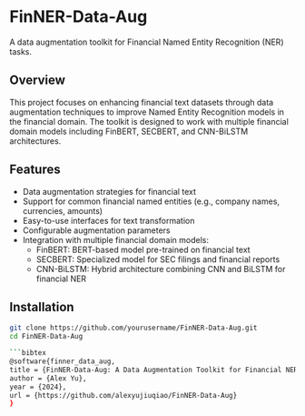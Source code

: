 # FinNER-Data-Aug

A data augmentation toolkit for Financial Named Entity Recognition (NER) tasks.

## Overview

This project focuses on enhancing financial text datasets through data augmentation techniques to improve Named Entity Recognition models in the financial domain. The toolkit is designed to work with multiple financial domain models including FinBERT, SECBERT, and CNN-BiLSTM architectures.

## Features

- Data augmentation strategies for financial text
- Support for common financial named entities (e.g., company names, currencies, amounts)
- Easy-to-use interfaces for text transformation
- Configurable augmentation parameters
- Integration with multiple financial domain models:
  - FinBERT: BERT-based model pre-trained on financial text
  - SECBERT: Specialized model for SEC filings and financial reports
  - CNN-BiLSTM: Hybrid architecture combining CNN and BiLSTM for financial NER

## Installation
```bash
git clone https://github.com/yourusername/FinNER-Data-Aug.git
cd FinNER-Data-Aug

```bibtex
@software{finner_data_aug,
title = {FinNER-Data-Aug: A Data Augmentation Toolkit for Financial NER},
author = {Alex Yu},
year = {2024},
url = {https://github.com/alexyujiuqiao/FinNER-Data-Aug}
}